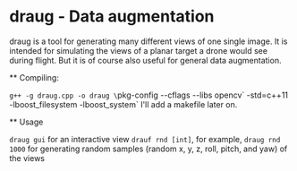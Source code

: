 # draug - Data augmentation

draug is a tool for generating many different views of one single
image. It is intended for simulating the views of a planar target a
drone would see during flight. But it is of course also useful for
general data augmentation.

** Compiling:

`g++ -g draug.cpp -o draug \`pkg-config --cflags --libs opencv\` -std=c++11 -lboost_filesystem -lboost_system`
I'll add a makefile later on.

** Usage

`draug gui` for an interactive view
`drauf rnd [int]`, for example, `draug rnd 1000` for generating random samples (random x, y, z, roll, pitch, and yaw) of the views


